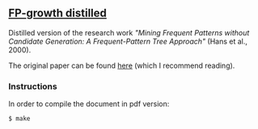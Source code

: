 ## [FP-growth distilled](./report.pdf)

Distilled version of the research work _"Mining Frequent Patterns without Candidate Generation: A Frequent-Pattern Tree Approach"_ (Hans et al., 2000).

The original paper can be found [here](https://link.springer.com/article/10.1023%2FB%3ADAMI.0000005258.31418.83) (which I recommend reading).

### Instructions

In order to compile the document in pdf version:

```bash
$ make
```
